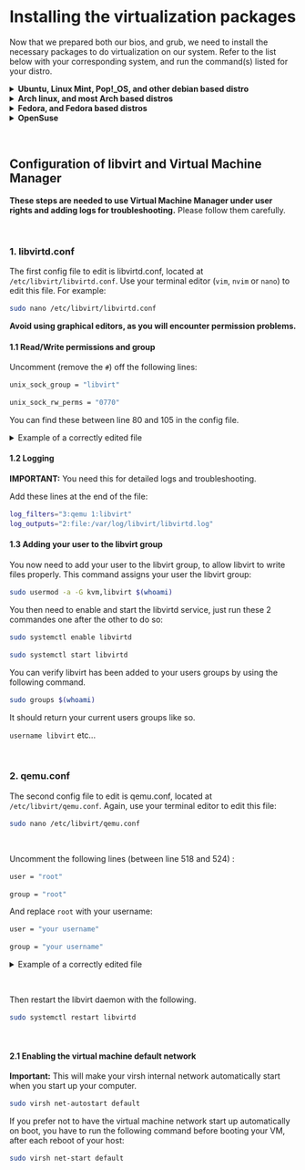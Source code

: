 # Installing the virtualization packages

Now that we prepared both our bios, and grub, we need to install the necessary packages to do virtualization on our system. Refer to the list below with your corresponding system, and run the command(s) listed for your distro.

<details> 
  <summary><strong>Ubuntu, Linux Mint, Pop!_OS, and other debian based distro</strong></summary>

<pre>sudo apt install qemu-system-x86 libvirt-clients libvirt-daemon-system libvirt-daemon-config-network bridge-utils virt-manager ovmf</pre>

</details>

<details> 
  <summary><strong>Arch linux, and most Arch based distros</strong></summary>

  <pre>sudo pacman -S virt-manager qemu vde2 ebtables iptables-nft nftables dnsmasq bridge-utils ovmf</pre>

  <strong>Please note:</strong> Conflicts may happen when installing these programs.\
A warning like the below example may apear in your terminal:

`:: iptables and iptables-nft are in conflict. Remove iptables? [y/N]`

If you do encounter this kind of message, press `y` and `enter` to continue the installation.
</details>

<details> 
  <summary><strong>Fedora, and Fedora based distros</strong></summary>
  <pre>sudo dnf install @virtualization</pre>

  <strong>If you are following the Fedora part of this guide</strong>, take some time to check out the link below. It will help you going forward.\
<https://fedoramagazine.org/full-virtualization-system-on-fedora-workstation-30/>
</details>

<details> 
  <summary><strong>OpenSuse</strong></summary>
  <pre>sudo zypper in libvirt libvirt-client libvirt-daemon virt-manager virt-install virt-viewer qemu qemu-kvm qemu-ovmf-x86_64 qemu-tools</pre>
</details>

&nbsp;

## Configuration of libvirt and Virtual Machine Manager

**These steps are needed to use Virtual Machine Manager under user rights and adding logs for troubleshooting.** Please follow them carefully.

&nbsp;

### 1. libvirtd.conf

The first config file to edit is libvirtd.conf, located at `/etc/libvirt/libvirtd.conf`. Use your terminal editor (`vim`, `nvim` or `nano`) to edit this file. For example:
``` bash
sudo nano /etc/libvirt/libvirtd.conf
```
**Avoid using graphical editors, as you will encounter permission problems.**

#### 1.1 Read/Write permissions and group

Uncomment (remove the `#`) off the following lines:

``` bash
unix_sock_group = "libvirt"
```
``` bash
unix_sock_rw_perms = "0770"
```
You can find these between line 80 and 105 in the config file.

<details>
    <summary>Example of a correctly edited file</summary>
    <img src="images/libvirtd_config_rwgroups.png">
</details>

#### 1.2 Logging

**IMPORTANT:** You need this for detailed logs and troubleshooting.

Add these lines at the end of the file:

``` bash
log_filters="3:qemu 1:libvirt"
log_outputs="2:file:/var/log/libvirt/libvirtd.log"
```

#### 1.3 Adding your user to the libvirt group

You now need to add your user to the libvirt group, to allow libvirt to write files properly. This command assigns your user the libvirt group:
```bash
sudo usermod -a -G kvm,libvirt $(whoami)
```

You then need to enable and start the libvirtd service, just run these 2 commandes one after the other to do so:

``` bash
sudo systemctl enable libvirtd
```
``` bash
sudo systemctl start libvirtd
```


You can verify libvirt has been added to your users groups by using the following command.
```bash
sudo groups $(whoami)
```
It should return your current users groups like so.

`username libvirt` etc...

&nbsp;

### 2. qemu.conf

The second config file to edit is qemu.conf, located at `/etc/libvirt/qemu.conf`. Again, use your terminal editor to edit this file:

``` bash
sudo nano /etc/libvirt/qemu.conf
```

&nbsp;

Uncomment the following lines (between line 518 and 524) :

```bash
user = "root"
```
``` bash
group = "root"
```

And replace `root` with your username:

```bash
user = "your username"
```
``` bash
group = "your username"
```

<details>
    <summary>Example of a correctly edited file</summary>
    <img src="images/qemu_config_groups.png">
</details>

&nbsp;

Then restart the libvirt daemon with the following.

``` bash
sudo systemctl restart libvirtd
```

&nbsp;


#### 2.1 Enabling the virtual machine default network

**Important:** This will make your virsh internal network automatically start when you start up your computer.

``` bash
sudo virsh net-autostart default
```

If you prefer not to have the virtual machine network start up automatically on boot, you have to run the following command before booting your VM, after each reboot of your host:

``` bash
sudo virsh net-start default
```